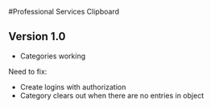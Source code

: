 #Professional Services Clipboard

Version 1.0
-----
- Categories working

Need to fix:
- Create logins with authorization
- Category clears out when there are no entries in object
